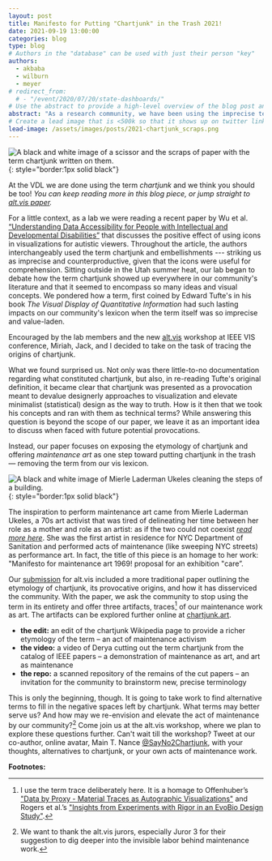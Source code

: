 ```yaml
---
layout: post
title: Manifesto for Putting "Chartjunk" in the Trash 2021!
date: 2021-09-19 13:00:00
categories: blog
type: blog
# Authors in the "database" can be used with just their person "key"
authors:
  - akbaba
  - wilburn
  - meyer
# redirect_from:
  # - "/event/2020/07/20/state-dashboards/"
# Use the abstract to provide a high-level overview of the blog post and main takeaways.
abstract: "As a research community, we have been using the imprecise term “chartjunk” in situations where other words would be a more precise, and kinder fit. In our manifesto, part of the alt.vis workshop at IEEE VIS 2021, we blur the boundaries between performance art, maintenance, and research as our first steps of putting chartjunk in the trash."
# Create a lead image that is <500k so that it shows up on twitter link preview
lead-image: /assets/images/posts/2021-chartjunk_scraps.png
---
```

![A black and white image of a scissor and the scraps of paper with the term chartjunk written on them.]({{site.base_url}}/assets/images/posts/2021-chartjunk_scraps.png){: style="border:1px solid black"}

At the VDL we are done using the term *chartjunk* and we think you should be too! *You can keep reading more in this blog piece, or jump straight to [alt.vis paper]({{site.base_url}}/publications/2021_preprint_chartjunk).*

For a little context, as a lab we were reading a recent paper by Wu et al. [“Understanding Data Accessibility for People with Intellectual and Developmental Disabilities”](http://cu-visualab.org/IDD/idd/assets/idd.pdf) that discusses the positive effect of using icons in visualizations for autistic viewers. Throughout the article, the authors interchangeably used the term chartjunk and embellishments --- striking us as imprecise and counterproductive, given that the icons were useful for comprehension. Sitting outside in the Utah summer heat, our lab began to debate how the term chartjunk showed up everywhere in our community's literature and that it seemed to encompass so many ideas and visual concepts. We pondered how a term, first coined by Edward Tufte's in his book *The Visual Display of Quantitative Information* had such lasting impacts on our community's lexicon when the term itself was so imprecise and value-laden. 

Encouraged by the lab members and the new [alt.vis](https://altvis.github.io) workshop at IEEE VIS conference, Miriah, Jack, and I decided to take on the task of tracing the origins of chartjunk. 

What we found surprised us. Not only was there little-to-no documentation regarding what constituted chartjunk, but also, in re-reading Tufte's original definition, it became clear that chartjunk was presented as a provocation meant to devalue designerly approaches to visualization  and elevate minimalist (statistical) design as the way to truth. How is it then that we took his concepts and ran with them as technical terms? While answering this question is beyond the scope of our paper, we leave it as an important idea to discuss when faced with future potential provocations.

Instead, our paper focuses on exposing the etymology of chartjunk and offering *maintenance art* as one step toward putting chartjunk in the trash — removing the term from our vis lexicon.


![A black and white image of Mierle Laderman Ukeles cleaning the steps of a building.]({{site.base_url}}/assets/images/posts/2021-chartjunk_ukeles.jpg){: style="border:1px solid black"} 

The inspiration to perform maintenance art came from Mierle Laderman Ukeles, a 70s art activist that was tired of delineating her time between her role as a mother and role as an artist: as if the two could not coexist [*read more here*](https://hyperallergic.com/355255/how-mierle-laderman-ukeles-turned-maintenance-work-into-art/). She was the first artist in residence for NYC Department of Sanitation and performed acts of maintenance (like sweeping NYC streets) as performance art. In fact, the title of this piece is an homage to her work: "Manifesto for maintenance art 1969! proposal for an exhibition "care”.

Our [submission]({{site.base_url}}/publications/2021_preprint_chartjunk) for alt.vis included a more traditional paper outlining the etymology of chartjunk, its provocative origins, and how it has disserviced the community. With the paper, we ask the community to stop using the term in its entirety and offer three artifacts, traces[^1] of our maintenance work as art. The artifacts can be explored further online at [chartjunk.art](http://chartjunk.art]).

- **the edit:** an edit of the chartjunk Wikipedia page to provide a richer etymology of the term – an act of maintenance activism
- **the video:** a video of Derya cutting out the term chartjunk from the catalog of IEEE papers – a demonstration of maintenance as art, and art as maintenance
- **the repo:** a scanned repository of the remains of the cut papers – an invitation for the community to brainstorm new, precise terminology


This is only the beginning, though. It is going to take work to find alternative terms to fill in the negative spaces left by chartjunk. What terms may better serve us? And how may we re-envision and elevate the act of maintenance by our community?[^2] Come join us at the alt.vis workshop, where we plan to explore these questions further. Can't wait till the workshop? Tweet at our co-author, online avatar, Main T. Nance [@SayNo2Chartjunk](https://twitter.com/SayNo2Chartjunk), with your thoughts, alternatives to chartjunk, or your own acts of maintenance work.

**Footnotes:**

[^1]: I use the term trace deliberately here. It is a homage to Offenhuber’s ["Data by Proxy - Material Traces as Autographic Visualizations"](https://ieeexplore.ieee.org/abstract/document/8807292/) and Rogers et al.’s ["Insights from Experiments with Rigor in an EvoBio Design Study"](https://vdl.sci.utah.edu/publications/2020_infovis_insights/).

[^2]: We want to thank the alt.vis jurors, especially Juror 3 for their suggestion to dig deeper into the invisible labor behind maintenance work.
